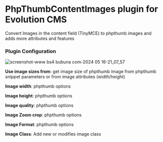 # PhpThumbContentImages plugin for Evolution CMS
Convert Images in the content field (TinyMCE) to phpthumb images and adds more attributes and features

### Plugin Configuration

![screenshot-www bs4 bubuna com-2024 05 16-21_07_57](https://github.com/Nicola1971/PhpThumbContentImages/assets/7342798/7977bba5-0b0c-457d-b16d-069401bf195a)

**Use image sizes from**: get image size of phpthumb image from phpthumb snippet parameters or from image attributes (width/height)

**Image width**: phpthumb options

**Image height**: phpthumb options

**Image quality**: phpthumb options

**Image Zoom crop**: phpthumb options

**Image Format**: phpthumb options

**Image Class**: Add new or modifies image class
